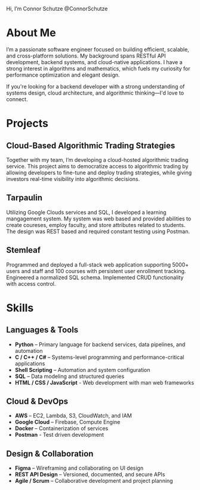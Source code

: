 Hi, I’m Connor Schutze @ConnorSchutze

# About Me
I’m a passionate software engineer focused on building efficient, scalable, and cross-platform solutions. My background spans RESTful API development, backend systems, and cloud-native applications. I have a strong interest in algorithms and mathematics, which fuels my curiosity for performance optimization and elegant design.

If you're looking for a backend developer with a strong understanding of systems design, cloud architecture, and algorithmic thinking—I'd love to connect.

# Projects
## Cloud-Based Algorithmic Trading Strategies  
Together with my team, I’m developing a cloud-hosted algorithmic trading service. This project aims to democratize access to algorithmic trading by allowing developers to fine-tune and deploy trading strategies, while giving investors real-time visibility into algorithmic decisions.

## Tarpaulin
Utilizing Google Clouds services and SQL, I developed a learning mangagement system. My system was web based and provided abilities to create coureses, employ faculty, and store attributes related to students. The design was REST based and required constant testing using Postman.

## Stemleaf
Programmed and deployed a full-stack web application supporting 5000+ users and staff and 100 courses with persistent user enrollment tracking. Engineered a normalized SQL schema. Implemented CRUD functionality with access control.

# Skills

## Languages & Tools  
- **Python** – Primary language for backend services, data pipelines, and automation  
- **C / C++ / C#** – Systems-level programming and performance-critical applications  
- **Shell Scripting** – Automation and system configuration  
- **SQL** – Data modeling and structured queries
- **HTML / CSS / JavaScript** - Web development with man web frameworks

## Cloud & DevOps  
- **AWS** – EC2, Lambda, S3, CloudWatch, and IAM  
- **Google Cloud** – Firebase, Compute Engine  
- **Docker** – Containerization of services
- **Postman** - Test driven development

## Design & Collaboration  
- **Figma** – Wireframing and collaborating on UI design  
- **REST API Design** – Versioned, documented, and secure APIs  
- **Agile / Scrum** – Collaborative development and project planning

<!---
ConnorSchut/ConnorSchut is a ✨ special ✨ repository because its `README.md` (this file) appears on your GitHub profile.
You can click the Preview link to take a look at your changes.
--->
